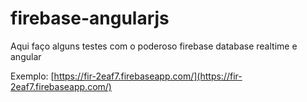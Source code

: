 # firebase-angularjs
Aqui faço alguns testes com o poderoso firebase database realtime e angular

Exemplo: [https://fir-2eaf7.firebaseapp.com/](https://fir-2eaf7.firebaseapp.com/)
